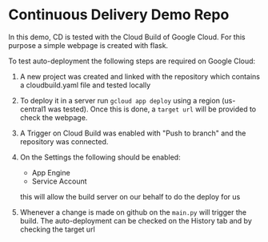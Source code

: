 # Continuous Delivery Demo Repo

In this demo, CD is tested with the Cloud Build of Google Cloud. For this purpose a simple webpage is created with flask. 

To test auto-deployment the following steps are required on Google Cloud:

1. A new project was created and linked with the repository which contains a cloudbuild.yaml file and tested locally
2. To deploy it in a server run ```gcloud app deploy``` using a region (us-central1 was tested). Once this is done, a ```target url``` will be provided to check the webpage.
3. A Trigger on Cloud Build was enabled with "Push to branch" and the repository was connected.
4. On the Settings the following should be enabled:
   * App Engine
   * Service Account

    this will allow the build server on our behalf to do the deploy for us

5. Whenever a change is made on github on the ```main.py``` will trigger the build. The auto-deployment can be checked on the History tab and by checking the target url

